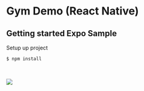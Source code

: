 # Gym Demo (React Native)

## Getting started Expo Sample
Setup up project

```sh
$ npm install
```

<br/>


![](gif.gif)


